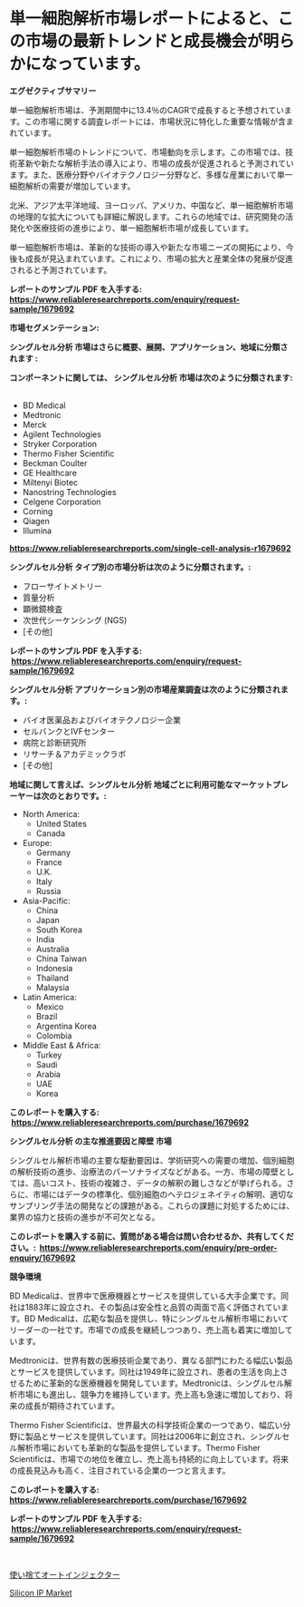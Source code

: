 <p><h1>単一細胞解析市場レポートによると、この市場の最新トレンドと成長機会が明らかになっています。</h1></p><p><strong>エグゼクティブサマリー</strong></p>
<p><p>単一細胞解析市場は、予測期間中に13.4％のCAGRで成長すると予想されています。この市場に関する調査レポートには、市場状況に特化した重要な情報が含まれています。</p><p>単一細胞解析市場のトレンドについて、市場動向を示します。この市場では、技術革新や新たな解析手法の導入により、市場の成長が促進されると予測されています。また、医療分野やバイオテクノロジー分野など、多様な産業において単一細胞解析の需要が増加しています。</p><p>北米、アジア太平洋地域、ヨーロッパ、アメリカ、中国など、単一細胞解析市場の地理的な拡大についても詳細に解説します。これらの地域では、研究開発の活発化や医療技術の進歩により、単一細胞解析市場が成長しています。</p><p>単一細胞解析市場は、革新的な技術の導入や新たな市場ニーズの開拓により、今後も成長が見込まれています。これにより、市場の拡大と産業全体の発展が促進されると予測されています。</p></p>
<p><strong>レポートのサンプル PDF を入手する: <a href="https://www.reliableresearchreports.com/enquiry/request-sample/1679692">https://www.reliableresearchreports.com/enquiry/request-sample/1679692</a></strong></p>
<p><strong>市場セグメンテーション:</strong></p>
<p><strong> シングルセル分析 市場はさらに概要、展開、アプリケーション、地域に分類されます :</strong></p>
<p><strong>コンポーネントに関しては、 シングルセル分析 市場は次のように分類されます: &nbsp;</strong></p>
<p><ul><li>BD Medical</li><li>Medtronic</li><li>Merck</li><li>Agilent Technologies</li><li>Stryker Corporation</li><li>Thermo Fisher Scientific</li><li>Beckman Coulter</li><li>GE Healthcare</li><li>Miltenyi Biotec</li><li>Nanostring Technologies</li><li>Celgene Corporation</li><li>Corning</li><li>Qiagen</li><li>Illumina</li></ul></p>
<p><strong><a href="https://www.reliableresearchreports.com/single-cell-analysis-r1679692">https://www.reliableresearchreports.com/single-cell-analysis-r1679692</a></strong></p>
<p><strong> シングルセル分析 タイプ別の市場分析は次のように分類されます。:</strong></p>
<p><ul><li>フローサイトメトリー</li><li>質量分析</li><li>顕微鏡検査</li><li>次世代シーケンシング (NGS)</li><li>[その他]</li></ul></p>
<p><strong>レポートのサンプル PDF を入手する: &nbsp;<a href="https://www.reliableresearchreports.com/enquiry/request-sample/1679692">https://www.reliableresearchreports.com/enquiry/request-sample/1679692</a></strong></p>
<p><strong> シングルセル分析 アプリケーション別の市場産業調査は次のように分類されます。:</strong></p>
<p><ul><li>バイオ医薬品およびバイオテクノロジー企業</li><li>セルバンクとIVFセンター</li><li>病院と診断研究所</li><li>リサーチ＆アカデミックラボ</li><li>[その他]</li></ul></p>
<p><strong>地域に関して言えば、シングルセル分析 地域ごとに利用可能なマーケットプレーヤーは次のとおりです。:</strong></p>
<p><ul>
    <li>
        North America:
        <ul>
            <li>United States</li>
            <li>Canada</li>
        </ul>
    </li>
    <li>
        Europe:
        <ul>
            <li>Germany</li>
            <li>France</li>
            <li>U.K.</li>
            <li>Italy</li>
            <li>Russia</li>
        </ul>
    </li>
    <li>
        Asia-Pacific:
        <ul>
            <li>China</li>
            <li>Japan</li>
            <li>South Korea</li>
            <li>India</li>
            <li>Australia</li>
            <li>China Taiwan</li>
            <li>Indonesia</li>
            <li>Thailand</li>
            <li>Malaysia</li>
        </ul>
    </li>
    <li>
        Latin America:
        <ul>
            <li>Mexico</li>
            <li>Brazil</li>
            <li>Argentina Korea</li>
            <li>Colombia</li>
        </ul>
    </li>
    <li>
        Middle East & Africa:
        <ul>
            <li>Turkey</li>
            <li>Saudi</li>
            <li>Arabia</li>
            <li>UAE</li>
            <li>Korea</li>
        </ul>
    </li>
    </ul></p>
<p><strong>このレポートを購入する: &nbsp;<a href="https://www.reliableresearchreports.com/purchase/1679692">https://www.reliableresearchreports.com/purchase/1679692</a></strong></p>
<p><strong>シングルセル分析 の主な推進要因と障壁 市場</strong></p>
<p><p>シングルセル解析市場の主要な駆動要因は、学術研究への需要の増加、個別細胞の解析技術の進歩、治療法のパーソナライズなどがある。一方、市場の障壁としては、高いコスト、技術の複雑さ、データの解釈の難しさなどが挙げられる。さらに、市場にはデータの標準化、個別細胞のヘテロジェネイティの解明、適切なサンプリング手法の開発などの課題がある。これらの課題に対処するためには、業界の協力と技術の進歩が不可欠となる。</p></p>
<p><strong>このレポートを購入する前に、質問がある場合は問い合わせるか、共有してください。:&nbsp; <a href="https://www.reliableresearchreports.com/enquiry/pre-order-enquiry/1679692">https://www.reliableresearchreports.com/enquiry/pre-order-enquiry/1679692</a></strong></p>
<p><strong>競争環境</strong></p>
<p><p>BD Medicalは、世界中で医療機器とサービスを提供している大手企業です。同社は1883年に設立され、その製品は安全性と品質の両面で高く評価されています。BD Medicalは、広範な製品を提供し、特にシングルセル解析市場においてリーダーの一社です。市場での成長を継続しつつあり、売上高も着実に増加しています。</p><p>Medtronicは、世界有数の医療技術企業であり、異なる部門にわたる幅広い製品とサービスを提供しています。同社は1949年に設立され、患者の生活を向上させるために革新的な医療機器を開発しています。Medtronicは、シングルセル解析市場にも進出し、競争力を維持しています。売上高も急速に増加しており、将来の成長が期待されています。</p><p>Thermo Fisher Scientificは、世界最大の科学技術企業の一つであり、幅広い分野に製品とサービスを提供しています。同社は2006年に創立され、シングルセル解析市場においても革新的な製品を提供しています。Thermo Fisher Scientificは、市場での地位を確立し、売上高も持続的に向上しています。将来の成長見込みも高く、注目されている企業の一つと言えます。</p></p>
<p><strong>このレポートを購入する: &nbsp; <a href="https://www.reliableresearchreports.com/purchase/1679692">https://www.reliableresearchreports.com/purchase/1679692</a></strong></p>
<p><strong>レポートのサンプル PDF を入手する: &nbsp;<a href="https://www.reliableresearchreports.com/enquiry/request-sample/1679692">https://www.reliableresearchreports.com/enquiry/request-sample/1679692</a></strong><strong></strong></p>
<p>&nbsp;</p>
<p><p><a href="https://github.com/SantosDicki04/Market-Research-Report-List-1/blob/main/404306727542.md">使い捨てオートインジェクター</a></p><p><a href="https://chivalrous-flock-a86.notion.site/Silicon-IP-Market-Share-Evolution-and-Market-Growth-Trends-2024-2031-047e52cebdf349e18b607cb0504af8d4">Silicon IP Market</a></p></p>